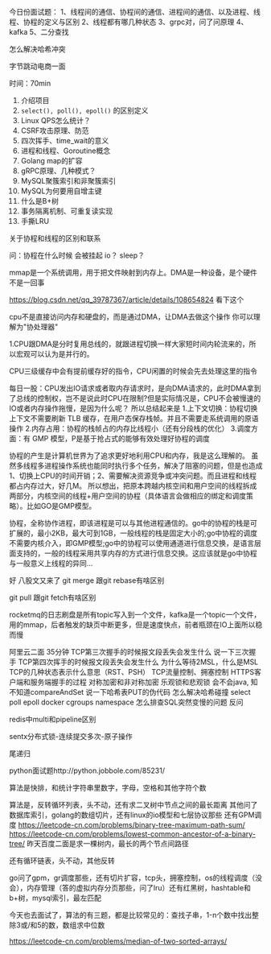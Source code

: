 今日份面试题：
1、线程间的通信、协程间的通信、进程间的通信、以及进程、线程、协程的定义与区别
2、线程都有哪几种状态
3、grpc对，问了问原理
4、kafka
5、二分查找

怎么解决哈希冲突







字节跳动电商一面

时间：70min

1. 介绍项目
2. ``select(), poll(), epoll()`` 的区别定义
3. Linux QPS怎么统计？
4. CSRF攻击原理、防范
5. 四次挥手、time_wait的意义
6. 进程和线程、Goroutine概念
7. Golang map的扩容
8. gRPC原理、几种模式？
9. MySQL聚簇索引和非聚簇索引
10. MySQL为何要用自增主键
11. 什么是B+树
12. 事务隔离机制、可重复读实现
13. 手撕LRU











关于协程和线程的区别和联系

问：协程在什么时候 会被挂起     io？ sleep？  

mmap是一个系统调用，用于把文件映射到内存上。DMA是一种设备，是个硬件 不是一回事

https://blog.csdn.net/qq_39787367/article/details/108654824 看下这个

cpu不是直接访问内存和硬盘的，而是通过DMA，让DMA去做这个操作 你可以理解为"协处理器"

1.CPU跟DMA是分时复用总线的，就跟进程切换一样大家短时间内轮流来的，所以宏观可以认为是并行的。

CPU三级缓存中会有提前缓存好的指令，CPU闲置的时候会先去处理这里的指令



每日一股：CPU发出IO请求或者取内存请求时，是向DMA请求的，此时DMA拿到了总线的控制权，岂不是说此时CPU在限制?但是实际情况是，CPU不会被慢速的IO或者内存操作拖慢，是因为什么呢？
所以总结起来是
1.上下文切换：协程切换上下文不需要刷新 TLB 缓存，在用户态保存栈帧。并且不需要走系统调用的原语操作
2.内存占用：协程的栈帧占的内存比线程小（还有分段栈的优化）
3.调度方面：有 GMP 模型，P是基于抢占式的能够有效处理好协程的调度



协程的产生是计算机世界为了追求更好地利用CPU和内存，我是这么理解的。
虽然多线程多进程操作系统也能同时执行多个任务，解决了阻塞的问题，但是也造成1、切换上CPU的时间开销；2、需要解决资源竞争或冲突问题。而且进程和线程都占内存过大，好几M。
所以想出，把原本跨越内核空间和用户空间的线程拆成两部分，内核空间的线程+用户空间的协程（具体语言会做相应的绑定和调度策略）。比如GO是GMP模型。

协程，全称协作进程，即该进程是可以与其他进程通信的。go中的协程的栈是可扩展的，最小2KB，最大可到1GB，一般线程的栈是固定大小的;go中协程的调度不需要内核介入，即GMP模型;go中的协程可以使用通道进行信息交换，是语言层面支持的，一般的线程采用共享内存的方式进行信息交换。这应该就是go中协程与一般意义上线程的异同…


好 八股文又来了 git merge 跟git rebase有啥区别

git pull 跟git fetch有啥区别

rocketmq的日志刷盘是所有topic写入到一个文件，kafka是一个topic一个文件，用的mmap，后者触发的缺页中断更多，但是速度快点，前者瓶颈在IO上面所以稳而慢













阿里云二面  35分钟
TCP第三次握手的时候报文段丢失会发生什么
说一下三次握手
TCP第四次挥手的时候报文段丢失会发生什么
为什么等待2MSL，什么是MSL
TCP的几种状态表示什么意思（RST、PSH）
TCP流量控制、拥塞控制
HTTPS客户端和服务端握手的过程
对称加密和非对称加密
乐观锁和悲观锁
会不会java, 知不知道compareAndSet
说一下哈希表PUT的伪代码
怎么解决哈希碰撞
select poll epoll
docker cgroups namespace
怎么排查SQL突然变慢的问题
反问



redis中multi和pipeline区别

sentx分布式锁-连续提交多次-原子操作

尾递归

python面试题http://python.jobbole.com/85231/



算法是快排，和统计字符串里数字，字母，空格和其他字符个数

算法是，反转循环列表，头不动，还有求二叉树中节点之间的最长距离
其他问了数据库索引，golang的数组切片，还有linux的io模型和七层协议那些
还有GPM调度
https://leetcode-cn.com/problems/binary-tree-maximum-path-sum/
https://leetcode-cn.com/problems/lowest-common-ancestor-of-a-binary-tree/
昨天百度二面是求一棵树内，最长的两个节点间路径

还有循环链表，头不动，其他反转

go问了gpm，gr调度那些，还有切片扩容，tcp头，拥塞控制，os的线程调度（没会），内存管理（答的虚拟内存分页那些，问了lru）还有红黑树，hashtable和b+树，mysql索引，最左匹配

今天也去面试了，算法的有三题，都是比较常见的：查找子串，1-n个数中找出整除3或/和5的数，数组求中位数

https://leetcode-cn.com/problems/median-of-two-sorted-arrays/